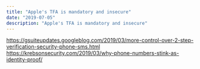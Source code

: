 ```yaml
---
title: "Apple's TFA is mandatory and insecure"
date: "2019-07-05"
description: "Apple's TFA is mandatory and insecure"
---
```


https://gsuiteupdates.googleblog.com/2019/03/more-control-over-2-step-verification-security-phone-sms.html
https://krebsonsecurity.com/2019/03/why-phone-numbers-stink-as-identity-proof/